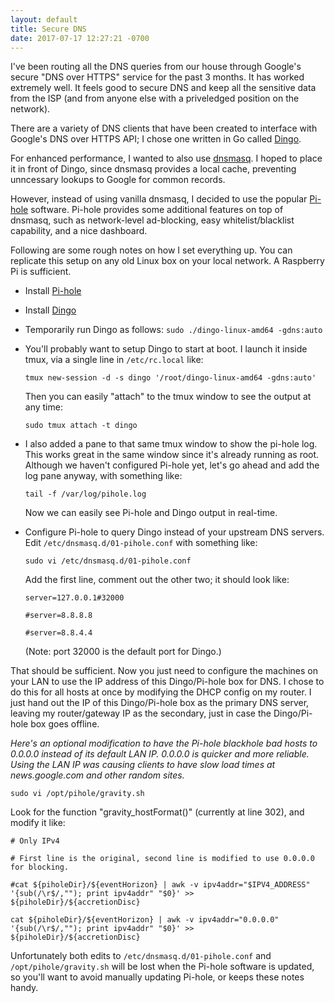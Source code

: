 ```yaml
---
layout: default
title: Secure DNS
date: 2017-07-17 12:27:21 -0700
---
```


I've been routing all the DNS queries from our house through Google's secure "DNS over HTTPS" service for the past 3 months. It has worked extremely well. It feels good to secure DNS and keep all the sensitive data from the ISP (and from anyone else with a priveledged position on the network).

There are a variety of DNS clients that have been created to interface with Google's DNS over HTTPS API; I chose one written in Go called <a href="https://github.com/pforemski/dingo" target="_blank">Dingo</a>.

For enhanced performance, I wanted to also use <a href="http://www.thekelleys.org.uk/dnsmasq/doc.html" target="_blank">dnsmasq</a>. I hoped to place it in front of Dingo, since dnsmasq provides a local cache, preventing unncessary lookups to Google for common records.

However, instead of using vanilla dnsmasq, I decided to use the popular <a href="https://pi-hole.net/" target="_blank">Pi-hole</a> software. Pi-hole provides some additional features on top of dnsmasq, such as network-level ad-blocking, easy whitelist/blacklist capability, and a nice dashboard.

Following are some rough notes on how I set everything up. You can replicate this setup on any old Linux box on your local network. A Raspberry Pi is sufficient.

- Install <a href="https://pi-hole.net/" target="_blank">Pi-hole</a>

- Install <a href="https://github.com/pforemski/dingo" target="_blank">Dingo</a>

- Temporarily run Dingo as follows: ```sudo ./dingo-linux-amd64 -gdns:auto```

- You'll probably want to setup Dingo to start at boot. I launch it inside tmux, via a single line in ```/etc/rc.local``` like:<p/>
  ```tmux new-session -d -s dingo '/root/dingo-linux-amd64 -gdns:auto'```

  Then you can easily "attach" to the tmux window to see the output at any time:<p/>
  ```sudo tmux attach -t dingo```

- I also added a pane to that same tmux window to show the pi-hole log. This works great in the same window since it's already running as root. Although we haven't configured Pi-hole yet, let's go ahead and add the log pane anyway, with something like:<p/>
  ```tail -f /var/log/pihole.log```

  Now we can easily see Pi-hole and Dingo output in real-time.

- Configure Pi-hole to query Dingo instead of your upstream DNS servers. Edit ```/etc/dnsmasq.d/01-pihole.conf``` with something like:<p/>
  ```sudo vi /etc/dnsmasq.d/01-pihole.conf```

  Add the first line, comment out the other two; it should look like:

  ```server=127.0.0.1#32000```<p/>
  ```#server=8.8.8.8```<p/>
  ```#server=8.8.4.4```

  (Note: port 32000 is the default port for Dingo.)

That should be sufficient. Now you just need to configure the machines on your LAN to use the IP address of this Dingo/Pi-hole box for DNS. I chose to do this for all hosts at once by modifying the DHCP config on my router. I just hand out the IP of this Dingo/Pi-hole box as the primary DNS server, leaving my router/gateway IP as the secondary, just in case the Dingo/Pi-hole box goes offline.

*Here's an optional modification to have the Pi-hole blackhole bad hosts to 0.0.0.0 instead of its default LAN IP. 0.0.0.0 is quicker and more reliable. Using the LAN IP was causing clients to have slow load times at news.google.com and other random sites.*<p/>

  ```sudo vi /opt/pihole/gravity.sh```

Look for the function "gravity_hostFormat()" (currently at line 302), and modify it like:<p/>

  ```# Only IPv4```<p/>
  ```# First line is the original, second line is modified to use 0.0.0.0 for blocking.```<p/>
  ```#cat ${piholeDir}/${eventHorizon} | awk -v ipv4addr="$IPV4_ADDRESS" '{sub(/\r$/,""); print ipv4addr" "$0}' >> ${piholeDir}/${accretionDisc}```<p/>
  ```cat ${piholeDir}/${eventHorizon} | awk -v ipv4addr="0.0.0.0" '{sub(/\r$/,""); print ipv4addr" "$0}' >> ${piholeDir}/${accretionDisc}```

  Unfortunately both edits to ```/etc/dnsmasq.d/01-pihole.conf``` and ```/opt/pihole/gravity.sh``` will be lost when the Pi-hole software is updated, so you'll want to avoid manually updating Pi-hole, or keeps these notes handy.
